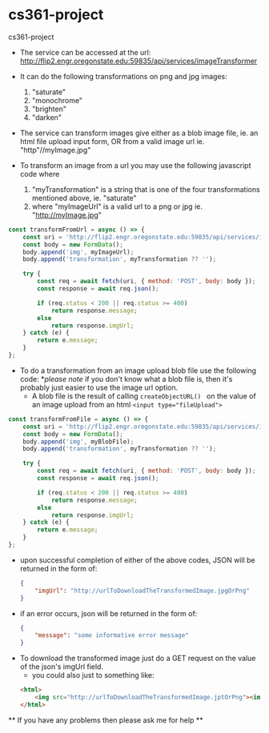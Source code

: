 # cs361-project
cs361-project

* The service can be accessed at the url: 
    http://flip2.engr.oregonstate.edu:59835/api/services/imageTransformer

* It can do the following transformations on png and jpg images:
    1. "saturate"
    2. "monochrome"
    3. "brighten"
    4. "darken"

* The service can transform images give either as a blob image file, ie. an html file   upload input form, OR from a valid image url ie. "http"//myImage.jpg"

* To transform an image from a url you may use the following javascript code where
    1. "myTransformation" is a string that is one of the four transformations mentioned above, ie. "saturate"
    2. where "myImageUrl" is a valid url to a png or jpg ie. "http://myImage.jpg"

```javascript
const transformFromUrl = async () => {
    const uri = 'http://flip2.engr.oregonstate.edu:59835/api/services/imageTransformer';
    const body = new FormData();
    body.append('img', myImageUrl);
    body.append('transformation', myTransformation ?? '');

    try {
        const req = await fetch(uri, { method: 'POST', body: body });
        const response = await req.json();

        if (req.status < 200 || req.status >= 400)
            return response.message;
        else
            return response.imgUrl;
    } catch (e) {
        return e.message;
    }
};
```

* To do a transformation from an image upload blob file use the following code:
    **please note* if you don't know what a blob file is, then it's probably just easier to use the image url option.
    * A blob file is the result of calling ```createObjectURL() ``` on the value of an image upload from an html ```<input type="fileUpload">``` 

```javascript
const transformFromFile = async () => {
    const uri = 'http://flip2.engr.oregonstate.edu:59835/api/services/imageTransformer';
    const body = new FormData();
    body.append('img', myBlobFile);
    body.append('transformation', myTransformation ?? '');

    try {
        const req = await fetch(uri, { method: 'POST', body: body });
        const response = await req.json();

        if (req.status < 200 || req.status >= 400)
            return response.message;
        else
            return response.imgUrl;
    } catch (e) {
        return e.message;
    }
};
```

* upon successful completion of either of the above codes, JSON will be returned in the form of:
    ```json
    {
        "imgUrl": "http://urlToDownloadTheTransformedImage.jpgOrPng"
    }
    ```
* if an error occurs, json will be returned in the form of: 
    ```json
    {
        "message": "some informative error message"
    }
    ```
* To download the transformed image just do a GET request on the value of the json's imgUrl field.
    * you could also just to something like:
    ```html
    <html>
        <img src="http://urlToDownloadTheTransformedImage.jptOrPng"><img>
    </html>
    ```

** If you have any problems then please ask me for help **
